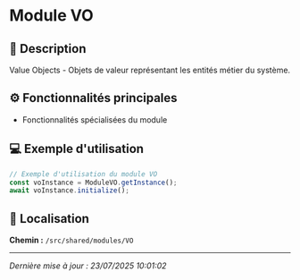 # Module VO

## 📖 Description

Value Objects - Objets de valeur représentant les entités métier du système.

## ⚙️ Fonctionnalités principales

- Fonctionnalités spécialisées du module





## 💻 Exemple d'utilisation

```typescript
// Exemple d'utilisation du module VO
const voInstance = ModuleVO.getInstance();
await voInstance.initialize();
```

## 📍 Localisation

**Chemin :** `/src/shared/modules/VO`

---

*Dernière mise à jour : 23/07/2025 10:01:02*
